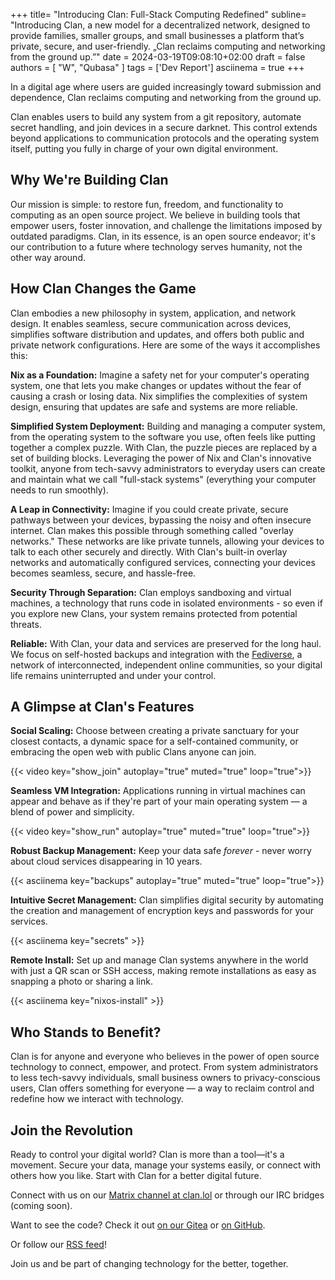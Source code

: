 +++
title= "Introducing Clan: Full-Stack Computing Redefined"
subline= "Introducing Clan, a new model for a decentralized network, designed to provide families, smaller groups, and small businesses a platform that’s private, secure, and user-friendly. „Clan reclaims computing and networking from the ground up.”"
date = 2024-03-19T09:08:10+02:00
draft = false
authors = [ "W", "Qubasa" ]
tags = ['Dev Report']
asciinema = true
+++

In a digital age where users are guided increasingly toward submission and dependence, Clan reclaims computing and networking from the ground up.

Clan enables users to build any system from a git repository, automate secret handling, and join devices in a secure darknet. This control extends beyond applications to communication protocols and the operating system itself, putting you fully in charge of your own digital environment.

## Why We're Building Clan

Our mission is simple: to restore fun, freedom, and functionality to computing as an open source project. We believe in building tools that empower users, foster innovation, and challenge the limitations imposed by outdated paradigms. Clan, in its essence, is an open source endeavor; it's our contribution to a future where technology serves humanity, not the other way around.

## How Clan Changes the Game

Clan embodies a new philosophy in system, application, and network design. It enables seamless, secure communication across devices, simplifies software distribution and updates, and offers both public and private network configurations. Here are some of the ways it accomplishes this:

**Nix as a Foundation:** Imagine a safety net for your computer's operating system, one that lets you make changes or updates without the fear of causing a crash or losing data. Nix simplifies the complexities of system design, ensuring that updates are safe and systems are more reliable.

**Simplified System Deployment:** Building and managing a computer system, from the operating system to the software you use, often feels like putting together a complex puzzle. With Clan, the puzzle pieces are replaced by a set of building blocks. Leveraging the power of Nix and Clan's innovative toolkit, anyone from tech-savvy administrators to everyday users can create and maintain what we call "full-stack systems" (everything your computer needs to run smoothly).

**A Leap in Connectivity:** Imagine if you could create private, secure pathways between your devices, bypassing the noisy and often insecure internet. Clan makes this possible through something called "overlay networks." These networks are like private tunnels, allowing your devices to talk to each other securely and directly. With Clan's built-in overlay networks and automatically configured services, connecting your devices becomes seamless, secure, and hassle-free.

**Security Through Separation:** Clan employs sandboxing and virtual machines, a technology that runs code in isolated environments - so even if you explore new Clans, your system remains protected from potential threats.

**Reliable:** With Clan, your data and services are preserved for the long haul. We focus on self-hosted backups and integration with the [Fediverse](https://de.wikipedia.org/wiki/Fediverse), a network of interconnected, independent online communities, so your digital life remains uninterrupted and under your control.

## A Glimpse at Clan's Features

**Social Scaling:** Choose between creating a private sanctuary for your closest contacts, a dynamic space for a self-contained community, or embracing the open web with public Clans anyone can join.

{{< video key="show_join" autoplay="true" muted="true" loop="true">}}

**Seamless VM Integration:** Applications running in virtual machines can appear and behave as if they're part of your main operating system — a blend of power and simplicity.

{{< video key="show_run" autoplay="true" muted="true" loop="true">}}

**Robust Backup Management:** Keep your data safe _forever_ - never worry about cloud services disappearing in 10 years.

{{< asciinema key="backups" autoplay="true" muted="true" loop="true">}}

**Intuitive Secret Management:** Clan simplifies digital security by automating the creation and management of encryption keys and passwords for your services.

{{< asciinema key="secrets" >}}

**Remote Install:** Set up and manage Clan systems anywhere in the world with just a QR scan or SSH access, making remote installations as easy as snapping a photo or sharing a link.

{{< asciinema key="nixos-install" >}}

## Who Stands to Benefit?

Clan is for anyone and everyone who believes in the power of open source technology to connect, empower, and protect. From system administrators to less tech-savvy individuals, small business owners to privacy-conscious users, Clan offers something for everyone — a way to reclaim control and redefine how we interact with technology.

## Join the Revolution

Ready to control your digital world? Clan is more than a tool—it's a movement. Secure your data, manage your systems easily, or connect with others how you like. Start with Clan for a better digital future.

Connect with us on our [Matrix channel at clan.lol](https://matrix.to/#/#clan:clan.lol) or through our IRC bridges (coming soon).

Want to see the code? Check it out [on our Gitea](https://git.clan.lol/clan/clan-core) or [on GitHub](https://github.com/clan-lol/clan-core).

Or follow our [RSS feed](https://docs.clan.lol/feed_rss_created.xml)!

Join us and be part of changing technology for the better, together.
